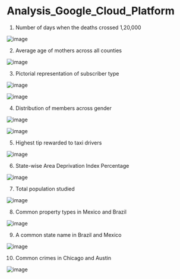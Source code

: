 # Analysis_Google_Cloud_Platform
1. Number of days when the deaths crossed 1,20,000

![image](https://user-images.githubusercontent.com/100911466/156876479-1bb04a50-f8d2-434b-98dc-5b8e3057cafd.png)

2. Average age of mothers across all counties

![image](https://user-images.githubusercontent.com/100911466/156876501-702c67a2-20d2-437e-8804-3e5107154b03.png)

3. Pictorial representation of subscriber type

![image](https://user-images.githubusercontent.com/100911466/156876541-da1efebe-c9cb-4797-a4ee-d13020c9cf40.png)

![image](https://user-images.githubusercontent.com/100911466/156876562-52d241e5-644c-4845-8513-88c7b48455f5.png)

4. Distribution of members across gender

![image](https://user-images.githubusercontent.com/100911466/156876584-e08ccb97-93db-4451-bf85-3a2c1894a014.png)

![image](https://user-images.githubusercontent.com/100911466/156876622-a82243c2-08e0-4abc-8679-03559af4708b.png)

5. Highest tip rewarded to taxi drivers

![image](https://user-images.githubusercontent.com/100911466/156876663-7c759a7c-ec65-44ba-bdfc-b2cdd2ceffb5.png)

6. State-wise Area Deprivation Index Percentage

![image](https://user-images.githubusercontent.com/100911466/156876722-b5d4391c-c7ce-4158-8123-29c06b80e821.png)

7. Total population studied

![image](https://user-images.githubusercontent.com/100911466/156876764-96b4c6b1-e0c1-4100-9476-ba3ffd42152b.png)

8. Common property types in Mexico and Brazil

![image](https://user-images.githubusercontent.com/100911466/156876812-af5248f6-a587-4c71-a28a-799032d4e3ae.png)

9. A common state name in Brazil and Mexico

![image](https://user-images.githubusercontent.com/100911466/156892429-f98e96d2-4797-47c8-8a79-b488862ef2fa.png)

10. Common crimes in Chicago and Austin

![image](https://user-images.githubusercontent.com/100911466/156892451-4d5ac8ef-de1d-4ca0-bfc9-ccf7ba31a6cb.png)


